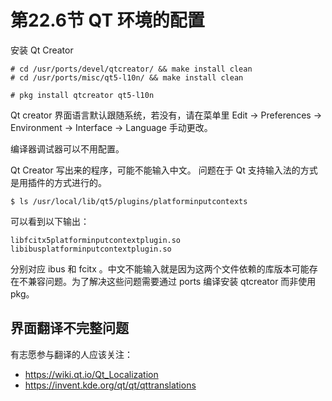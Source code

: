 # 第22.6节 QT 环境的配置

安装 Qt Creator

```
# cd /usr/ports/devel/qtcreator/ && make install clean
# cd /usr/ports/misc/qt5-l10n/ && make install clean
```

```
# pkg install qtcreator qt5-l10n
```

Qt creator 界面语言默认跟随系统，若没有，请在菜单里 Edit -> Preferences -> Environment -> Interface -> Language 手动更改。

编译器调试器可以不用配置。

Qt Creator 写出来的程序，可能不能输入中文。 问题在于 Qt 支持输入法的方式是用插件的方式进行的。

```
$ ls /usr/local/lib/qt5/plugins/platforminputcontexts
```

可以看到以下输出：

```
libfcitx5platforminputcontextplugin.so
libibusplatforminputcontextplugin.so
```

分别对应 ibus 和 fcitx 。中文不能输入就是因为这两个文件依赖的库版本可能存在不兼容问题。为了解决这些问题需要通过 ports 编译安装 qtcreator 而非使用 pkg。

## 界面翻译不完整问题

有志愿参与翻译的人应该关注：

* https://wiki.qt.io/Qt_Localization
* https://invent.kde.org/qt/qt/qttranslations
